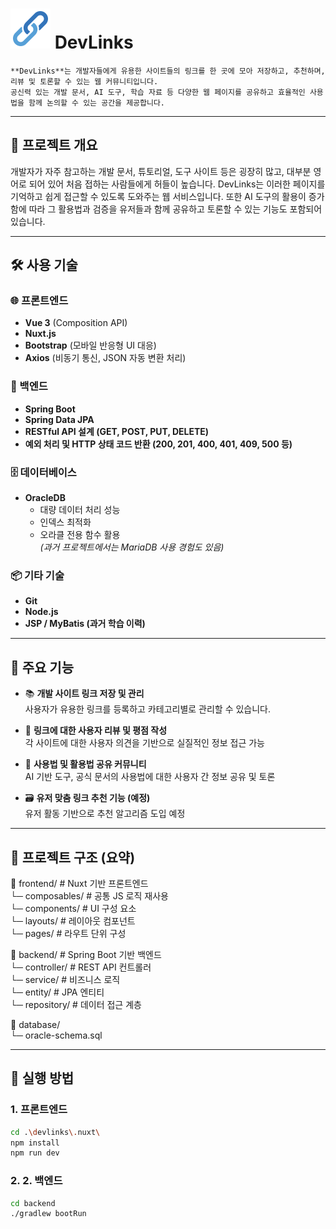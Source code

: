 # ![image description](./frontend/devlinks/assets/image/DevLinks.svg) DevLinks

    **DevLinks**는 개발자들에게 유용한 사이트들의 링크를 한 곳에 모아 저장하고, 추천하며, 리뷰 및 토론할 수 있는 웹 커뮤니티입니다. 
    공신력 있는 개발 문서, AI 도구, 학습 자료 등 다양한 웹 페이지를 공유하고 효율적인 사용법을 함께 논의할 수 있는 공간을 제공합니다.

---

## 🧩 프로젝트 개요

개발자가 자주 참고하는 개발 문서, 튜토리얼, 도구 사이트 등은 굉장히 많고, 대부분 영어로 되어 있어 처음 접하는 사람들에게 허들이 높습니다. 
DevLinks는 이러한 페이지를 기억하고 쉽게 접근할 수 있도록 도와주는 웹 서비스입니다. 
또한 AI 도구의 활용이 증가함에 따라 그 활용법과 검증을 유저들과 함께 공유하고 토론할 수 있는 기능도 포함되어 있습니다.

---

## 🛠 사용 기술

### 🌐 프론트엔드
- **Vue 3** (Composition API)
- **Nuxt.js**
- **Bootstrap** (모바일 반응형 UI 대응)
- **Axios** (비동기 통신, JSON 자동 변환 처리)

### 🧪 백엔드
- **Spring Boot**
- **Spring Data JPA**
- **RESTful API 설계 (GET, POST, PUT, DELETE)**
- **예외 처리 및 HTTP 상태 코드 반환 (200, 201, 400, 401, 409, 500 등)**

### 🗄 데이터베이스
- **OracleDB**  
  - 대량 데이터 처리 성능
  - 인덱스 최적화
  - 오라클 전용 함수 활용  
  *(과거 프로젝트에서는 MariaDB 사용 경험도 있음)*

### 📦 기타 기술
- **Git**
- **Node.js**
- **JSP / MyBatis (과거 학습 이력)**

---

## 📌 주요 기능

- 📚 **개발 사이트 링크 저장 및 관리**  
  사용자가 유용한 링크를 등록하고 카테고리별로 관리할 수 있습니다.

- 📝 **링크에 대한 사용자 리뷰 및 평점 작성**  
  각 사이트에 대한 사용자 의견을 기반으로 실질적인 정보 접근 가능

- 💬 **사용법 및 활용법 공유 커뮤니티**  
  AI 기반 도구, 공식 문서의 사용법에 대한 사용자 간 정보 공유 및 토론

- 🗃️ **유저 맞춤 링크 추천 기능 (예정)**  
  유저 활동 기반으로 추천 알고리즘 도입 예정

---

## 📂 프로젝트 구조 (요약)

📁 frontend/              # Nuxt 기반 프론트엔드  
    └─ composables/      # 공통 JS 로직 재사용  
    └─ components/       # UI 구성 요소  
    └─ layouts/          # 레이아웃 컴포넌트  
    └─ pages/            # 라우트 단위 구성  

📁 backend/               # Spring Boot 기반 백엔드  
    └─ controller/       # REST API 컨트롤러  
    └─ service/          # 비즈니스 로직  
    └─ entity/           # JPA 엔티티  
    └─ repository/       # 데이터 접근 계층  

📁 database/  
    └─ oracle-schema.sql  
    
---

## 🏁 실행 방법

### 1. 프론트엔드
```bash
cd .\devlinks\.nuxt\
npm install
npm run dev
```

### 2. 2. 백엔드
```bash
cd backend
./gradlew bootRun
```
